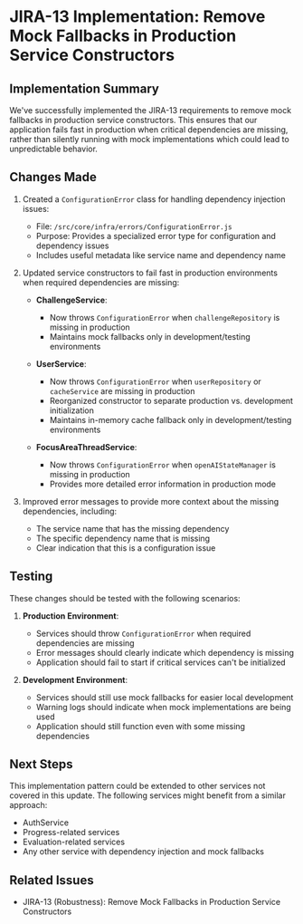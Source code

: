 # JIRA-13 Implementation: Remove Mock Fallbacks in Production Service Constructors

## Implementation Summary

We've successfully implemented the JIRA-13 requirements to remove mock fallbacks in production service constructors. This ensures that our application fails fast in production when critical dependencies are missing, rather than silently running with mock implementations which could lead to unpredictable behavior.

## Changes Made

1. Created a `ConfigurationError` class for handling dependency injection issues:
   - File: `/src/core/infra/errors/ConfigurationError.js`
   - Purpose: Provides a specialized error type for configuration and dependency issues
   - Includes useful metadata like service name and dependency name

2. Updated service constructors to fail fast in production environments when required dependencies are missing:

   - **ChallengeService**:
     - Now throws `ConfigurationError` when `challengeRepository` is missing in production
     - Maintains mock fallbacks only in development/testing environments

   - **UserService**:
     - Now throws `ConfigurationError` when `userRepository` or `cacheService` are missing in production
     - Reorganized constructor to separate production vs. development initialization
     - Maintains in-memory cache fallback only in development/testing environments

   - **FocusAreaThreadService**:
     - Now throws `ConfigurationError` when `openAIStateManager` is missing in production
     - Provides more detailed error information in production mode

3. Improved error messages to provide more context about the missing dependencies, including:
   - The service name that has the missing dependency
   - The specific dependency name that is missing
   - Clear indication that this is a configuration issue

## Testing

These changes should be tested with the following scenarios:

1. **Production Environment**:
   - Services should throw `ConfigurationError` when required dependencies are missing
   - Error messages should clearly indicate which dependency is missing
   - Application should fail to start if critical services can't be initialized

2. **Development Environment**:
   - Services should still use mock fallbacks for easier local development
   - Warning logs should indicate when mock implementations are being used
   - Application should still function even with some missing dependencies

## Next Steps

This implementation pattern could be extended to other services not covered in this update. The following services might benefit from a similar approach:

- AuthService
- Progress-related services
- Evaluation-related services
- Any other service with dependency injection and mock fallbacks

## Related Issues

- JIRA-13 (Robustness): Remove Mock Fallbacks in Production Service Constructors 